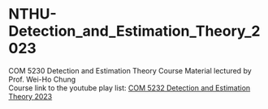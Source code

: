 # NTHU-Detection_and_Estimation_Theory_2023
COM 5230 Detection and Estimation Theory Course Material lectured by Prof. Wei-Ho Chung  \
Course link to the youtube play list: [COM 5232 Detection and Estimation Theory 2023](https://youtube.com/playlist?list=PLGchrBIABpxK_RdYGxlWcFb6RSyx8gyS0)

